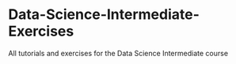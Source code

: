 # Data-Science-Intermediate-Exercises
All tutorials and exercises for the Data Science Intermediate course
